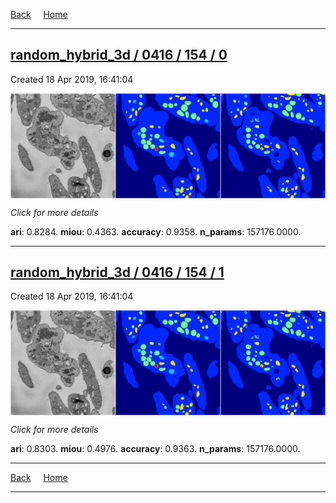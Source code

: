 
[Back](..)&nbsp;&nbsp;&nbsp;&nbsp;&nbsp;[Home](https://leapmanlab.github.io/snapshots)

---

<div class="summary"><a href="0"><h2>random_hybrid_3d / 0416 / 154 / 0</h2></a><p>Created 18 Apr 2019, 16:41:04
</p><a href="0"><img src="0/media/summary.png" align="center"></a><p>
<i>Click for more details</i>
</p></div>

**ari**: 0.8284. **miou**: 0.4363. **accuracy**: 0.9358. **n_params**: 157176.0000. 

---

<div class="summary"><a href="1"><h2>random_hybrid_3d / 0416 / 154 / 1</h2></a><p>Created 18 Apr 2019, 16:41:04
</p><a href="1"><img src="1/media/summary.png" align="center"></a><p>
<i>Click for more details</i>
</p></div>

**ari**: 0.8303. **miou**: 0.4976. **accuracy**: 0.9363. **n_params**: 157176.0000. 

---

[Back](..)&nbsp;&nbsp;&nbsp;&nbsp;&nbsp;[Home](https://leapmanlab.github.io/snapshots)

---